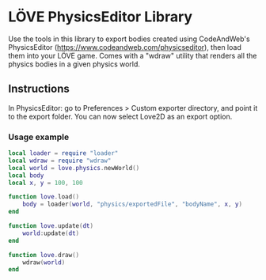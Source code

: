 # LÖVE PhysicsEditor Library
Use the tools in this library to export bodies created using CodeAndWeb's
PhysicsEditor (https://www.codeandweb.com/physicseditor), then load them
into your LÖVE game. Comes with a "wdraw" utility that renders all the
physics bodies in a given physics world.

## Instructions
In PhysicsEditor: go to Preferences > Custom exporter directory, and point
it to the export folder. You can now select Love2D as an export option.

### Usage example
```lua
local loader = require "loader"
local wdraw = require "wdraw"
local world = love.physics.newWorld()
local body
local x, y = 100, 100

function love.load()
	body = loader(world, "physics/exportedFile", "bodyName", x, y)
end

function love.update(dt)
	world:update(dt)
end

function love.draw()
	wdraw(world)
end
```